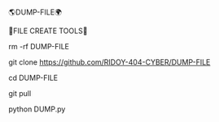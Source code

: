 
🌎DUMP-FILE🌍

💚FILE CREATE TOOLS💚

rm -rf DUMP-FILE

git clone https://github.com/RIDOY-404-CYBER/DUMP-FILE

cd DUMP-FILE

git pull

python DUMP.py
